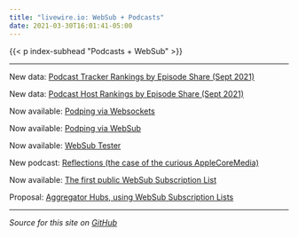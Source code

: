 ```yaml
---
title: "livewire.io: WebSub + Podcasts"
date: 2021-03-30T16:01:41-05:00
---
```


{{< p index-subhead "Podcasts + WebSub" >}}

---

New data: [Podcast Tracker Rankings by Episode Share (Sept 2021)](/podcast-trackers-by-episode-share)

New data: [Podcast Host Rankings by Episode Share (Sept 2021)](/podcast-hosts-by-episode-share)

Now available: [Podping via Websockets](/podping-via-websockets)

Now available: [Podping via WebSub](/podping-via-websub)

Now available: [WebSub Tester](/websub-tester)

New podcast: [Reflections (the case of the curious AppleCoreMedia)](/new-podcast-reflections)

Now available: [The first public WebSub Subscription List](/first-public-subscription-list)

Proposal: [Aggregator Hubs, using WebSub Subscription Lists](/aggregator-hubs)

---

*Source for this site on [GitHub](https://github.com/skymethod/livewire-web)*
